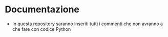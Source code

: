 # Documentazione

+ In questa repository saranno inseriti tutti i commenti che non avranno a che fare con codice Python
